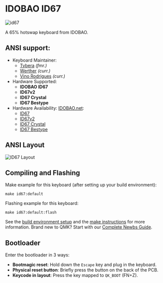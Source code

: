 # IDOBAO ID67

![id67](https://i.imgur.com/XiEnksS.png)

A 65% hotswap keyboard from IDOBAO.

## ANSI support:

* Keyboard Maintainer:
  - [Tybera](https://github.com/tybera) *(fmr.)*
  - [Werther](https://github.com/thewerther) *(curr.)*
  - [Vino Rodrigues](https://github.com/vinorodrigues) *(curr.)*
* Hardware Supported:
  - **IDOBAO ID67**
  - **ID67v2**
  - **ID67 Crystal**
  - **ID67 Bestype**
* Hardware Availability: [IDOBAO.net](https://idobao.net/search?type=product&q=ID67*): 
  * [ID67](https://www.idobao.net/products/idobao-id67-65-hot-swappable-mechanical-keyboard-kit-1)
  * [ID67v2](https://idobao.net/products/idobao-id67v2-65-hot-swappable-mechanical-keyboard-kit)
  * [ID67 Crystal](https://idobao.net/products/idobao-id67-crystal-keyboard-kit-gasket-mount-version)
  * [ID67 Bestype](https://idobao.net/products/idobao-id67-bestype-keyboard-kit-aluminum-with-brass-weight)

## ANSI Layout

![ID67 Layout](https://idobao.github.io/kle/idobao-id67.png)


## Compiling and Flashing

Make example for this keyboard (after setting up your build environment):

    make id67:default

Flashing example for this keyboard:

    make id67:default:flash

See the [build environment setup](https://docs.qmk.fm/#/getting_started_build_tools) and the [make instructions](https://docs.qmk.fm/#/getting_started_make_guide) for more information. Brand new to QMK? Start with our [Complete Newbs Guide](https://docs.qmk.fm/#/newbs).

## Bootloader

Enter the bootloader in 3 ways:

* **Bootmagic reset**: Hold down the `Escape` key and plug in the keyboard.
* **Physical reset button**: Briefly press the button on the back of the PCB.
* **Keycode in layout**: Press the key mapped to `QK_BOOT` (FN+Z).
